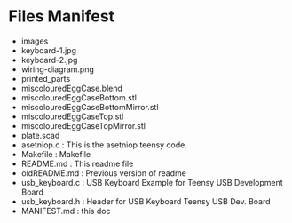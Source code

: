 # Files Manifest
* images 
 * keyboard-1.jpg 	
 * keyboard-2.jpg 	
 * wiring-diagram.png 
* printed_parts 
 * miscolouredEggCase.blend 
 * miscolouredEggCaseBottom.stl 
 * miscolouredEggCaseBottomMirror.stl 	
 * miscolouredEggCaseTop.stl 	
 * miscolouredEggCaseTopMirror.stl 
 * plate.scad 
* asetniop.c : This is the asetniop teensy code.
* Makefile : Makefile
* README.md : This readme file
* oldREADME.md : Previous version of readme
* usb_keyboard.c : USB Keyboard Example for Teensy USB Development Board
* usb_keyboard.h : Header for USB Keyboard Teensy USB Dev. Board
* MANIFEST.md  : this doc
